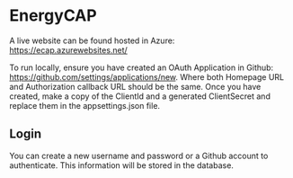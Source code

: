 # EnergyCAP
A live website can be found hosted in Azure: https://ecap.azurewebsites.net/

To run locally, ensure you have created an OAuth Application in Github: https://github.com/settings/applications/new. Where both Homepage URL and Authorization callback URL should be the same.
Once you have created, make a copy of the ClientId and a generated ClientSecret and replace them in the appsettings.json file.

## Login
You can create a new username and password or a Github account to authenticate. This information will be stored in the database.
